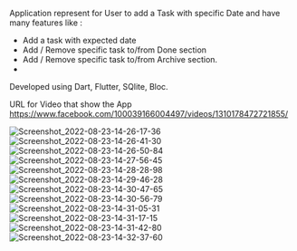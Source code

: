 Application represent for User to add a Task with specific Date and have many features like :
- Add a task with expected date
- Add / Remove specific task to/from Done section
- Add / Remove specific task to/from Archive section.
- 
Developed using Dart, Flutter, SQlite, Bloc.

URL for Video that show the App https://www.facebook.com/100039166004497/videos/1310178472721855/

![Screenshot_2022-08-23-14-26-17-36](https://user-images.githubusercontent.com/101535118/186159345-ceaf3099-48f7-42c7-857e-42cb95183a39.jpg)
![Screenshot_2022-08-23-14-26-41-30](https://user-images.githubusercontent.com/101535118/186159357-b1a76cc2-e20e-4754-bc53-7d3013232b5b.jpg)
![Screenshot_2022-08-23-14-26-50-84](https://user-images.githubusercontent.com/101535118/186159377-77aba68f-de2b-49cc-ac72-faf3025988e0.jpg)
![Screenshot_2022-08-23-14-27-56-45](https://user-images.githubusercontent.com/101535118/186159389-3bbfc6d1-aaf9-4ae4-b822-b0f7009efe40.jpg)
![Screenshot_2022-08-23-14-28-28-98](https://user-images.githubusercontent.com/101535118/186159422-8a458ae0-122d-451e-9294-746ec75cce1c.jpg)
![Screenshot_2022-08-23-14-29-46-28](https://user-images.githubusercontent.com/101535118/186159432-94b7ef12-6d00-4aea-8848-cbd2dd6bdbcd.jpg)
![Screenshot_2022-08-23-14-30-47-65](https://user-images.githubusercontent.com/101535118/186159444-3f62993e-7a5f-4172-af28-24808e450072.jpg)
![Screenshot_2022-08-23-14-30-56-79](https://user-images.githubusercontent.com/101535118/186159460-309f2eca-858f-47f7-9742-4622d9e668b3.jpg)
![Screenshot_2022-08-23-14-31-05-31](https://user-images.githubusercontent.com/101535118/186159465-1fa81446-f62f-4ab9-b6cc-26afc44088f5.jpg)
![Screenshot_2022-08-23-14-31-17-15](https://user-images.githubusercontent.com/101535118/186159484-d494a092-3421-422d-855e-d7a45ece3093.jpg)
![Screenshot_2022-08-23-14-31-42-80](https://user-images.githubusercontent.com/101535118/186159503-315eeea6-bc2c-4633-8092-96d494f76f1e.jpg)
![Screenshot_2022-08-23-14-32-37-60](https://user-images.githubusercontent.com/101535118/186159519-f950ae2e-3e5b-4cd2-ae02-2c942ecee4af.jpg)
